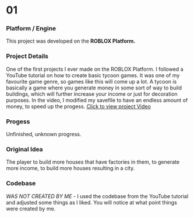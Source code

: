 # 01

### Platform / Engine
This project was developed on the **ROBLOX Platform.**

### Project Details
One of the first projects I ever made on the ROBLOX Platform. I followed a YouTube tutorial on how to create basic tycoon games. It was one of my favourite game genre, so games like this will come up a lot. A tycoon is basically a game where you generate money in some sort of way to build buildings, which will further increase your income or just for decoration purposes. In the video, I modified my savefile to have an endless amount of money, to speed up the progess.
[Click to view project Video](https://hyper-tech.ch/!videos/01-city-tycoon.mp4)

### Progess
Unfinished, unknown progress.

### Original Idea
The player to build more houses that have factories in them, to generate more income, to build more houses resulting in a city.

### Codebase
*WAS NOT CREATED BY ME* - I used the codebase from the YouTube tutorial and adjusted some things as I liked. You will notice at what point things were created by me.